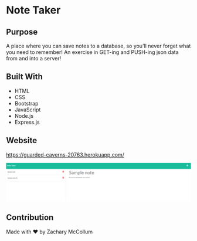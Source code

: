 # Note Taker

## Purpose
A place where you can save notes to a database, so you'll never forget what you need to remember! An exercise in GET-ing and PUSH-ing json data from and into a server!

## Built With
* HTML
* CSS
* Bootstrap
* JavaScript
* Node.js
* Express.js

## Website
https://guarded-caverns-20763.herokuapp.com/

![](NoteTaker.png)

## Contribution
Made with ❤️ by Zachary McCollum
